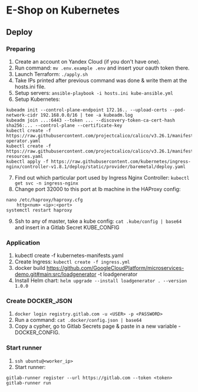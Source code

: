 # E-Shop on Kubernetes

## Deploy

### Preparing
1. Create an account on Yandex Cloud (if you don't have one).
2. Run command:
`mv .env.example .env`
and insert your oauth token there.
3. Launch Terraform: `./apply.sh`
4. Take IPs printed after previous command was done & write them at the hosts.ini file.
5. Setup servers:
`ansible-playbook -i hosts.ini kube-ansible.yml`
6. Setup Kubernetes:
```
kubeadm init --control-plane-endpoint 172.16.. --upload-certs --pod-network-cidr 192.168.0.0/16 | tee -a kubeadm.log
kubeadm join ...:6443 --token ... --discovery-token-ca-cert-hash sha256:... --control-plane --certificate-key
kubectl create -f https://raw.githubusercontent.com/projectcalico/calico/v3.26.1/manifests/tigera-operator.yaml
kubectl create -f https://raw.githubusercontent.com/projectcalico/calico/v3.26.1/manifests/custom-resources.yaml
kubectl apply -f https://raw.githubusercontent.com/kubernetes/ingress-nginx/controller-v1.8.1/deploy/static/provider/baremetal/deploy.yaml
```
7. Find out which particular port used by Ingress Nginx Controller:
`kubectl get svc -n ingress-nginx`
8. Change port 32000 to this port at lb machine in the HAProxy config:
```
nano /etc/haproxy/haproxy.cfg
    http<num> <ip>:<port>
systemctl restart haproxy
```
9. Ssh to any of master, take a kube config:
`cat .kube/config | base64`
and insert in a Gitlab Secret KUBE_CONFIG

### Application
1. kubectl create -f kubernetes-manifests.yaml
2. Create Ingress:
`kubectl create -f ingress.yml`
3. docker build https://github.com/GoogleCloudPlatform/microservices-demo.git#main:src/loadgenerator -t loadgenerator
4. Install Helm chart:
`helm upgrade --install loadgenerator . --version 1.0.0`


### Create DOCKER_JSON
1. `docker login registry.gitlab.com -u <USER> -p <PASSWORD>`
2. Run a command:
`cat .docker/config.json | base64`
3. Copy a cypher, go to Gitlab Secrets page & paste in a new variable - DOCKER_CONFIG.

### Start runner
1. `ssh ubuntu@<worker_ip>`
2. Start runner:
```
gitlab-runner register --url https://gitlab.com --token <token>
gitlab-runner run
```


